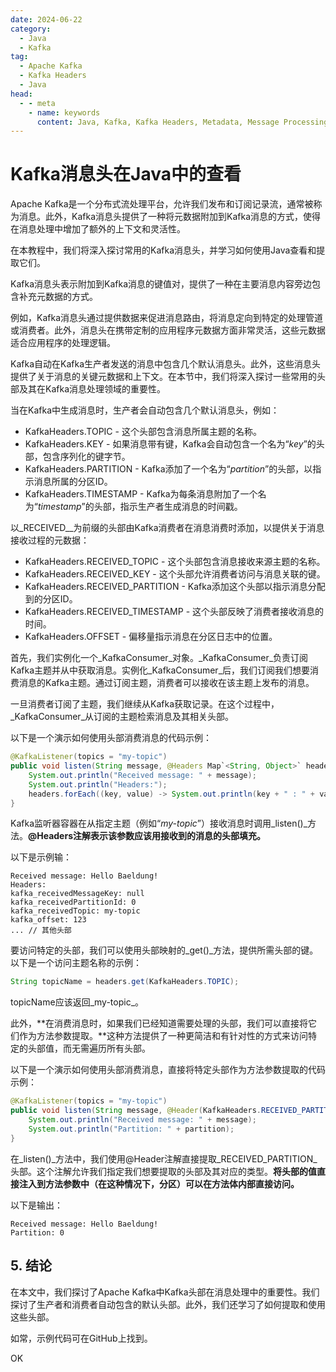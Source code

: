 ```yaml
---
date: 2024-06-22
category:
  - Java
  - Kafka
tag:
  - Apache Kafka
  - Kafka Headers
  - Java
head:
  - - meta
    - name: keywords
      content: Java, Kafka, Kafka Headers, Metadata, Message Processing
---
```


# Kafka消息头在Java中的查看

Apache Kafka是一个分布式流处理平台，允许我们发布和订阅记录流，通常被称为消息。此外，Kafka消息头提供了一种将元数据附加到Kafka消息的方式，使得在消息处理中增加了额外的上下文和灵活性。

在本教程中，我们将深入探讨常用的Kafka消息头，并学习如何使用Java查看和提取它们。

Kafka消息头表示附加到Kafka消息的键值对，提供了一种在主要消息内容旁边包含补充元数据的方式。

例如，Kafka消息头通过提供数据来促进消息路由，将消息定向到特定的处理管道或消费者。此外，消息头在携带定制的应用程序元数据方面非常灵活，这些元数据适合应用程序的处理逻辑。

Kafka自动在Kafka生产者发送的消息中包含几个默认消息头。此外，这些消息头提供了关于消息的关键元数据和上下文。在本节中，我们将深入探讨一些常用的头部及其在Kafka消息处理领域的重要性。

当在Kafka中生成消息时，生产者会自动包含几个默认消息头，例如：

- KafkaHeaders.TOPIC - 这个头部包含消息所属主题的名称。
- KafkaHeaders.KEY - 如果消息带有键，Kafka会自动包含一个名为“_key_”的头部，包含序列化的键字节。
- KafkaHeaders.PARTITION - Kafka添加了一个名为“_partition_”的头部，以指示消息所属的分区ID。
- KafkaHeaders.TIMESTAMP - Kafka为每条消息附加了一个名为“_timestamp_”的头部，指示生产者生成消息的时间戳。

以_RECEIVED__为前缀的头部由Kafka消费者在消息消费时添加，以提供关于消息接收过程的元数据：

- KafkaHeaders.RECEIVED_TOPIC - 这个头部包含消息接收来源主题的名称。
- KafkaHeaders.RECEIVED_KEY - 这个头部允许消费者访问与消息关联的键。
- KafkaHeaders.RECEIVED_PARTITION - Kafka添加这个头部以指示消息分配到的分区ID。
- KafkaHeaders.RECEIVED_TIMESTAMP - 这个头部反映了消费者接收消息的时间。
- KafkaHeaders.OFFSET - 偏移量指示消息在分区日志中的位置。

首先，我们实例化一个_KafkaConsumer_对象。_KafkaConsumer_负责订阅Kafka主题并从中获取消息。实例化_KafkaConsumer_后，我们订阅我们想要消费消息的Kafka主题。通过订阅主题，消费者可以接收在该主题上发布的消息。

一旦消费者订阅了主题，我们继续从Kafka获取记录。在这个过程中，_KafkaConsumer_从订阅的主题检索消息及其相关头部。

以下是一个演示如何使用头部消费消息的代码示例：

```java
@KafkaListener(topics = "my-topic")
public void listen(String message, @Headers Map`<String, Object>` headers) {
    System.out.println("Received message: " + message);
    System.out.println("Headers:");
    headers.forEach((key, value) -> System.out.println(key + " : " + value));
}
```

Kafka监听器容器在从指定主题（例如“_my-topic_”）接收消息时调用_listen()_方法。**@Headers注解表示该参数应该用接收到的消息的头部填充。**

以下是示例输：

```plaintext
Received message: Hello Baeldung!
Headers:
kafka_receivedMessageKey: null
kafka_receivedPartitionId: 0
kafka_receivedTopic: my-topic
kafka_offset: 123
... // 其他头部
```

要访问特定的头部，我们可以使用头部映射的_get()_方法，提供所需头部的键。以下是一个访问主题名称的示例：

```java
String topicName = headers.get(KafkaHeaders.TOPIC);
```

topicName应该返回_my-topic_。

此外，**在消费消息时，如果我们已经知道需要处理的头部，我们可以直接将它们作为方法参数提取。**这种方法提供了一种更简洁和有针对性的方式来访问特定的头部值，而无需遍历所有头部。

以下是一个演示如何使用头部消费消息，直接将特定头部作为方法参数提取的代码示例：

```java
@KafkaListener(topics = "my-topic")
public void listen(String message, @Header(KafkaHeaders.RECEIVED_PARTITION_ID) int partition) {
    System.out.println("Received message: " + message);
    System.out.println("Partition: " + partition);
}
```

在_listen()_方法中，我们使用@Header注解直接提取_RECEIVED_PARTITION_头部。这个注解允许我们指定我们想要提取的头部及其对应的类型。**将头部的值直接注入到方法参数中（在这种情况下，分区）可以在方法体内部直接访问。**

以下是输出：

```plaintext
Received message: Hello Baeldung!
Partition: 0
```

## 5. 结论

在本文中，我们探讨了Apache Kafka中Kafka头部在消息处理中的重要性。我们探讨了生产者和消费者自动包含的默认头部。此外，我们还学习了如何提取和使用这些头部。

如常，示例代码可在GitHub上找到。

OK